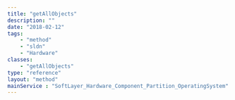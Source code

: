 ```yaml
---
title: "getAllObjects"
description: ""
date: "2018-02-12"
tags:
    - "method"
    - "sldn"
    - "Hardware"
classes:
    - "getAllObjects"
type: "reference"
layout: "method"
mainService : "SoftLayer_Hardware_Component_Partition_OperatingSystem"
---
```

